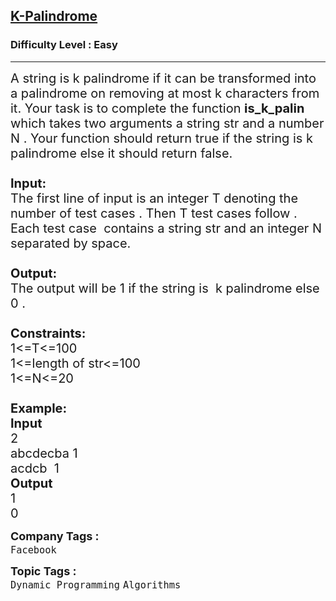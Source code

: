 <h2><a href="https://www.geeksforgeeks.org/problems/k-palindrome/1">K-Palindrome</a></h2><h3>Difficulty Level : Easy</h3><hr><div class="problems_problem_content__Xm_eO"><p><span style="font-size:20px">A string is k palindrome if it can be&nbsp;transformed&nbsp;into a palindrome on removing at most k characters from it. Your task is to complete the function <strong>is_k_palin</strong> which takes two&nbsp;arguments a string str and a number N . Your function should return true if the string is k palindrome else it should return false.<br>
<br>
<strong>Input:</strong><br>
The first line of input is an integer T denoting the number of test cases . Then T test cases follow . Each test case &nbsp;contains a string str and an integer N separated by space. &nbsp;<br>
<br>
<strong>Output:</strong><br>
The output will be 1 if the string is &nbsp;k palindrome else 0 .<br>
<br>
<strong>Constraints:</strong><br>
1&lt;=T&lt;=100<br>
1&lt;=length of str&lt;=100<br>
1&lt;=N&lt;=20<br>
<br>
<strong>Example:<br>
Input</strong><br>
2<br>
abcdecba&nbsp;1<br>
acdcb&nbsp;&nbsp;1<br>
<strong>Output</strong><br>
1<br>
0</span></p>
</div><p><span style=font-size:18px><strong>Company Tags : </strong><br><code>Facebook</code>&nbsp;<br><p><span style=font-size:18px><strong>Topic Tags : </strong><br><code>Dynamic Programming</code>&nbsp;<code>Algorithms</code>&nbsp;